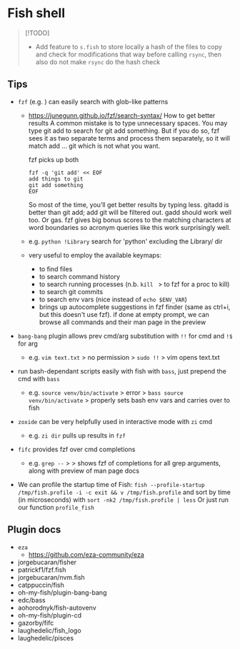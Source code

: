 # Fish shell

> [!TODO]
>
> - Add feature to `s.fish` to store locally a hash of the files to copy and check for modifications that way before calling `rsync`, then also do not make `rsync` do the hash check

## Tips

- `fzf` (e.g. <c-f>) can easily search with glob-like patterns

  - https://junegunn.github.io/fzf/search-syntax/
    How to get better results
    A common mistake is to type unnecessary spaces. You may type git add to search for git add something. But if you do so, fzf sees it as two separate terms and process them separately, so it will match add ... git which is not what you want.

    fzf picks up both

    ```
    fzf -q 'git add' << EOF
    add things to git
    git add something
    EOF
    ```

    So most of the time, you’ll get better results by typing less.
    gitadd is better than git add; add git will be filtered out.
    gadd should work well too.
    Or gas. fzf gives big bonus scores to the matching characters at word boundaries so acronym queries like this work surprisingly well.

  - e.g. `python !Library` search for 'python' excluding the Library/ dir
  - very useful to employ the available keymaps:
    - <c-f> to find files
    - <c-s> to search command history
    - <c-p> to search running processes (n.b. `kill ` > <tab> to fzf for a proc to kill)
    - <c-g> to search git commits
    - <c-v> to search env vars (nice instead of `echo $ENV_VAR`)
    - <tab> brings up autocomplete suggestions in fzf finder (same as ctrl+i, but this doesn't use fzf). if done at empty prompt, we can browse all commands and their man page in the preview

- `bang-bang` plugin allows prev cmd/arg substitution with `!!` for cmd and `!$` for arg
  - e.g. `vim text.txt` > no permission > `sudo !!` > vim opens text.txt
- run bash-dependant scripts easily with fish with `bass`, just prepend the cmd with `bass`
  - e.g. `source venv/bin/activate` > error > `bass source venv/bin/activate` > properly sets bash env vars and carries over to fish
- `zoxide` can be very helpfully used in interactive mode with `zi` cmd
  - e.g. `zi dir` pulls up results in `fzf`
- `fifc` provides fzf over cmd completions

  - e.g. `grep --` > <tab> > shows fzf of completions for all grep arguments, along with preview of man page docs

- We can profile the startup time of Fish:
  `fish --profile-startup /tmp/fish.profile -i -c exit && v /tmp/fish.profile`
  and sort by time (in microseconds) with `sort -nk2 /tmp/fish.profile | less`
  Or just run our function `profile_fish`

## Plugin docs

- `eza`
  - https://github.com/eza-community/eza
- jorgebucaran/fisher
- patrickf1/fzf.fish
- jorgebucaran/nvm.fish
- catppuccin/fish
- oh-my-fish/plugin-bang-bang
- edc/bass
- aohorodnyk/fish-autovenv
- oh-my-fish/plugin-cd
- gazorby/fifc
- laughedelic/fish_logo
- laughedelic/pisces
